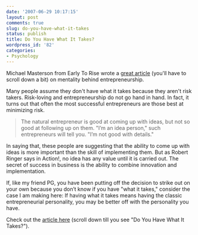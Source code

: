 ```yaml
---
date: '2007-06-29 10:17:15'
layout: post
comments: true
slug: do-you-have-what-it-takes
status: publish
title: Do You Have What It Takes?
wordpress_id: '82'
categories:
- Psychology
---
```


Michael Masterson from Early To Rise wrote a [great article](http://www.earlytorise.com/2007/06/29/do-you-have-what-it-takes.html) (you'll have to scroll down a bit) on mentality behind entrepreneurship.

Many people assume they don't have what it takes because they aren't risk takers.  Risk-loving and entrepreneurship do not go hand in hand.  In fact, it turns out that often the most successful entrepreneurs are those best at minimizing risk.





> The natural entrepreneur is good at coming up with ideas, but not so good at following up on them. "I’m an idea person," such entrepreneurs will tell you. "I’m not good with details."

In saying that, these people are suggesting that the ability to come up with ideas is more important than the skill of implementing them. But as Robert Ringer says in Action!, no idea has any value until it is carried out. The secret of success in business is the ability to combine innovation and implementation.

If, like my friend PG, you have been putting off the decision to strike out on your own because you don’t know if you have "what it takes," consider the case I am making here: If having what it takes means having the classic entrepreneurial personality, you may be better off with the personality you have.



Check out the [article here](http://www.earlytorise.com/2007/06/29/do-you-have-what-it-takes.html) (scroll down till you see "Do You Have What It Takes?").
